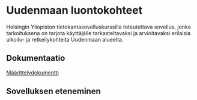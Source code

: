 # Uudenmaan luontokohteet

Helsingin Yliopiston tietokantasovelluskurssilla toteutettava sovellus, jonka tarkoituksena on tarjota käyttäjälle tarkasteltavaksi ja arvioitavaksi erilaisia ulkoilu- ja retkeilykohteita Uudenmaan alueelta.

## Dokumentaatio

[Määrittelydokumentti](https://github.com/hackinen/uudenmaan-luontokohteet/blob/main/dokumentaatio/maarittelydokumentti.md)

## Sovelluksen eteneminen